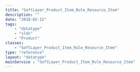 ```yaml
---
title: "SoftLayer_Product_Item_Rule_Resource_Item"
description: ""
date: "2018-02-12"
tags:
    - "datatype"
    - "sldn"
    - "Product"
classes:
    - "SoftLayer_Product_Item_Rule_Resource_Item"
type: "reference"
layout: "datatype"
mainService : "SoftLayer_Product_Item_Rule_Resource_Item"
---
```


